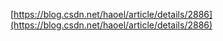 [https://blog.csdn.net/haoel/article/details/2886](https://blog.csdn.net/haoel/article/details/2886)